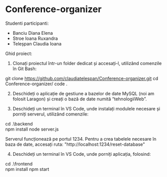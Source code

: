 # Conference-organizer

Studenti participanti:
- Banciu Diana Elena
- Stroe Ioana Ruxandra
- Teleșpan Claudia Ioana

Ghid proiect:

1. Clonați proiectul într-un folder dedicat și accesați-l, utilizând comenzile în Git Bash:

git clone https://github.com/claudiatelespan/Conference-organizer.git
cd Conference-organizer/
code . 

2. Deschideți o aplicație de gestiune a bazelor de date MySQL (noi am folosit Laragon) și creați o bază de date numită “tehnologiiWeb”.

3. Deschideți un terminal în VS Code, unde instalați modulele necesare și porniți serverul, utilizând comenzile:

cd .\backend\
npm install
node server.js

Serverul funcționează pe portul 1234.
Pentru a crea tabelele necesare în baza de date, accesați ruta: "http://localhost:1234/reset-database"

4. Deschideți un terminal în VS Code, unde porniți aplicația, folosind:

cd .\frontend\
npm install
npm start

